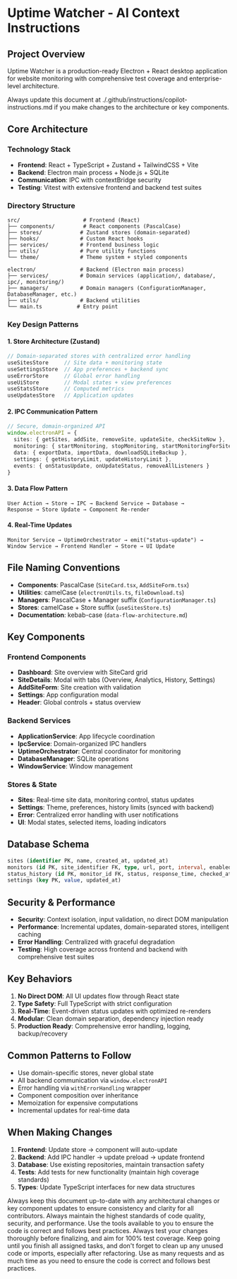 # Uptime Watcher - AI Context Instructions

## Project Overview
Uptime Watcher is a production-ready Electron + React desktop application for website monitoring with comprehensive test coverage and enterprise-level architecture.

Always update this document at ./.github/instructions/copilot-instructions.md if you make changes to the architecture or key components.

## Core Architecture

### Technology Stack
- **Frontend**: React + TypeScript + Zustand + TailwindCSS + Vite
- **Backend**: Electron main process + Node.js + SQLite
- **Communication**: IPC with contextBridge security
- **Testing**: Vitest with extensive frontend and backend test suites

### Directory Structure
```
src/                    # Frontend (React)
├── components/         # React components (PascalCase)
├── stores/            # Zustand stores (domain-separated)
├── hooks/             # Custom React hooks
├── services/          # Frontend business logic
├── utils/             # Pure utility functions
└── theme/             # Theme system + styled components

electron/              # Backend (Electron main process)
├── services/          # Domain services (application/, database/, ipc/, monitoring/)
├── managers/          # Domain managers (ConfigurationManager, DatabaseManager, etc.)
├── utils/             # Backend utilities
└── main.ts           # Entry point
```

### Key Design Patterns

#### 1. Store Architecture (Zustand)
```typescript
// Domain-separated stores with centralized error handling
useSitesStore     // Site data + monitoring state
useSettingsStore  // App preferences + backend sync
useErrorStore     // Global error handling
useUiStore        // Modal states + view preferences
useStatsStore     // Computed metrics
useUpdatesStore   // Application updates
```

#### 2. IPC Communication Pattern
```typescript
// Secure, domain-organized API
window.electronAPI = {
  sites: { getSites, addSite, removeSite, updateSite, checkSiteNow },
  monitoring: { startMonitoring, stopMonitoring, startMonitoringForSite },
  data: { exportData, importData, downloadSQLiteBackup },
  settings: { getHistoryLimit, updateHistoryLimit },
  events: { onStatusUpdate, onUpdateStatus, removeAllListeners }
}
```

#### 3. Data Flow Pattern
```
User Action → Store → IPC → Backend Service → Database → 
Response → Store Update → Component Re-render
```

#### 4. Real-Time Updates
```
Monitor Service → UptimeOrchestrator → emit("status-update") → 
Window Service → Frontend Handler → Store → UI Update
```

## File Naming Conventions
- **Components**: PascalCase (`SiteCard.tsx`, `AddSiteForm.tsx`)
- **Utilities**: camelCase (`electronUtils.ts`, `fileDownload.ts`)
- **Managers**: PascalCase + Manager suffix (`ConfigurationManager.ts`)
- **Stores**: camelCase + Store suffix (`useSitesStore.ts`)
- **Documentation**: kebab-case (`data-flow-architecture.md`)

## Key Components

### Frontend Components
- **Dashboard**: Site overview with SiteCard grid
- **SiteDetails**: Modal with tabs (Overview, Analytics, History, Settings)
- **AddSiteForm**: Site creation with validation
- **Settings**: App configuration modal
- **Header**: Global controls + status overview

### Backend Services
- **ApplicationService**: App lifecycle coordination
- **IpcService**: Domain-organized IPC handlers
- **UptimeOrchestrator**: Central coordinator for monitoring
- **DatabaseManager**: SQLite operations
- **WindowService**: Window management

### Stores & State
- **Sites**: Real-time site data, monitoring control, status updates
- **Settings**: Theme, preferences, history limits (synced with backend)
- **Error**: Centralized error handling with user notifications
- **UI**: Modal states, selected items, loading indicators

## Database Schema
```sql
sites (identifier PK, name, created_at, updated_at)
monitors (id PK, site_identifier FK, type, url, port, interval, enabled)
status_history (id PK, monitor_id FK, status, response_time, checked_at)
settings (key PK, value, updated_at)
```

## Security & Performance
- **Security**: Context isolation, input validation, no direct DOM manipulation
- **Performance**: Incremental updates, domain-separated stores, intelligent caching
- **Error Handling**: Centralized with graceful degradation
- **Testing**: High coverage across frontend and backend with comprehensive test suites

## Key Behaviors
1. **No Direct DOM**: All UI updates flow through React state
2. **Type Safety**: Full TypeScript with strict configuration
3. **Real-Time**: Event-driven status updates with optimized re-renders
4. **Modular**: Clean domain separation, dependency injection ready
5. **Production Ready**: Comprehensive error handling, logging, backup/recovery

## Common Patterns to Follow
- Use domain-specific stores, never global state
- All backend communication via `window.electronAPI`
- Error handling via `withErrorHandling` wrapper
- Component composition over inheritance
- Memoization for expensive computations
- Incremental updates for real-time data

## When Making Changes
1. **Frontend**: Update store → component will auto-update
2. **Backend**: Add IPC handler → update preload → update frontend
3. **Database**: Use existing repositories, maintain transaction safety
4. **Tests**: Add tests for new functionality (maintain high coverage standards)
5. **Types**: Update TypeScript interfaces for new data structures

Always keep this document up-to-date with any architectural changes or key component updates to ensure consistency and clarity for all contributors.
Always maintain the highest standards of code quality, security, and performance. Use the tools available to you to ensure the code is correct and follows best practices. Always test your changes thoroughly before finalizing, and aim for 100% test coverage.
Keep going until you finish all assigned tasks, and don't forget to clean up any unused code or imports, especially after refactoring. Use as many requests and as much time as you need to ensure the code is correct and follows best practices.
